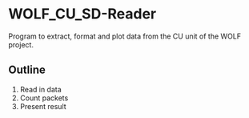 # WOLF_CU_SD-Reader
Program to extract, format and plot data from the CU unit of the WOLF project.

Outline
--------

1. Read in data
2. Count packets
3. Present result
